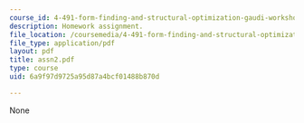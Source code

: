 ```yaml
---
course_id: 4-491-form-finding-and-structural-optimization-gaudi-workshop-fall-2004
description: Homework assignment.
file_location: /coursemedia/4-491-form-finding-and-structural-optimization-gaudi-workshop-fall-2004/6a9f97d9725a95d87a4bcf01488b870d_assn2.pdf
file_type: application/pdf
layout: pdf
title: assn2.pdf
type: course
uid: 6a9f97d9725a95d87a4bcf01488b870d

---
```

None